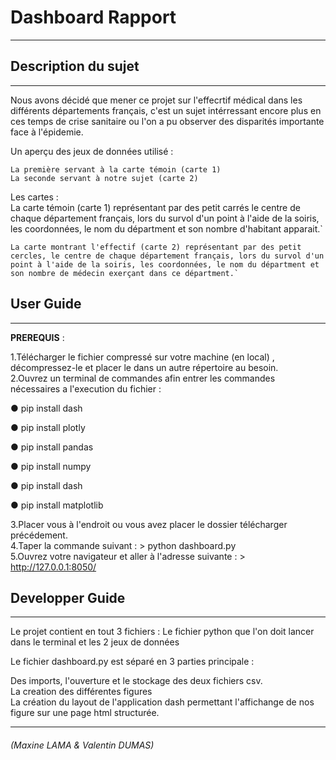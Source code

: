 # Dashboard Rapport
------------------------------------------

## Description du sujet 
-----------------------

Nous avons décidé que mener ce projet sur l'effecrtif médical dans les différents départements français, c'est un sujet intérressant encore plus en ces temps de crise sanitaire ou l'on a pu observer des disparités importante face à l'épidemie.

  Un aperçu des jeux de données utilisé :  
  
    La première servant à la carte témoin (carte 1)   
    La seconde servant à notre sujet (carte 2)    
    
  Les cartes :  
    La carte témoin (carte 1) représentant par des petit carrés le centre de chaque département français, lors du survol d'un point à l'aide de la soiris, les coordonnées, le nom du départment et son nombre d'habitant apparait.`  
      
    La carte montrant l'effectif (carte 2) représentant par des petit cercles, le centre de chaque département français, lors du survol d'un point à l'aide de la soiris, les coordonnées, le nom du départment et son nombre de médecin exerçant dans ce départment.`  
    
    
## User Guide
-----------------------

__PREREQUIS__ :   

1.Télécharger le fichier compressé sur votre machine (en local) , décompressez-le et placer le dans un autre répertoire au besoin.  
2.Ouvrez un terminal de commandes afin entrer les commandes nécessaires a l'execution du fichier  : 

●	pip install dash  

●	pip install plotly  

●	pip install pandas  

●	pip install numpy  

●	pip install dash

●	pip install matplotlib

3.Placer vous à l'endroit ou vous avez placer le dossier télécharger précédement.  
4.Taper la commande suivant : > python dashboard.py   
5.Ouvrez votre navigateur et aller à l'adresse suivante : > http://127.0.0.1:8050/  


## Developper Guide
-----------------------


Le projet contient en tout 3 fichiers : Le fichier python que l'on doit lancer dans le terminal et les 2 jeux de données

Le fichier dashboard.py est séparé en 3 parties principale :  
  
  Des imports, l'ouverture et le stockage des deux fichiers csv.      
  La creation des différentes figures  
  La création du layout de l'application dash permettant l'affichange de nos figure sur une page html structurée.  
  
  
 ---------
 ###### (Maxine LAMA & Valentin DUMAS)
